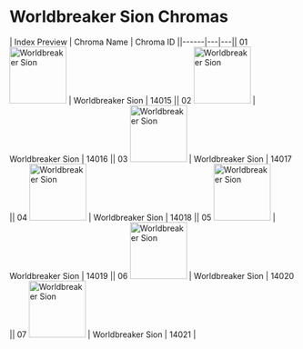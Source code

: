 # Worldbreaker Sion Chromas

| Index  Preview | Chroma Name | Chroma ID ||------|---|---|| 01  <img src='https://raw.communitydragon.org/latest/plugins/rcp-be-lol-game-data/global/default/v1/champion-chroma-images/14/14015.png' alt='Worldbreaker Sion' width='100'> | Worldbreaker Sion | 14015 || 02  <img src='https://raw.communitydragon.org/latest/plugins/rcp-be-lol-game-data/global/default/v1/champion-chroma-images/14/14016.png' alt='Worldbreaker Sion' width='100'> | Worldbreaker Sion | 14016 || 03  <img src='https://raw.communitydragon.org/latest/plugins/rcp-be-lol-game-data/global/default/v1/champion-chroma-images/14/14017.png' alt='Worldbreaker Sion' width='100'> | Worldbreaker Sion | 14017 || 04  <img src='https://raw.communitydragon.org/latest/plugins/rcp-be-lol-game-data/global/default/v1/champion-chroma-images/14/14018.png' alt='Worldbreaker Sion' width='100'> | Worldbreaker Sion | 14018 || 05  <img src='https://raw.communitydragon.org/latest/plugins/rcp-be-lol-game-data/global/default/v1/champion-chroma-images/14/14019.png' alt='Worldbreaker Sion' width='100'> | Worldbreaker Sion | 14019 || 06  <img src='https://raw.communitydragon.org/latest/plugins/rcp-be-lol-game-data/global/default/v1/champion-chroma-images/14/14020.png' alt='Worldbreaker Sion' width='100'> | Worldbreaker Sion | 14020 || 07  <img src='https://raw.communitydragon.org/latest/plugins/rcp-be-lol-game-data/global/default/v1/champion-chroma-images/14/14021.png' alt='Worldbreaker Sion' width='100'> | Worldbreaker Sion | 14021 |